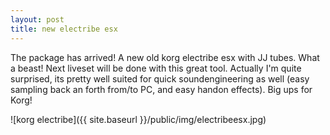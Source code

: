 ```yaml
---
layout: post
title: new electribe esx
---
```

The package has arrived! A new old korg electribe esx with JJ tubes. What a beast! Next liveset will be done with this great tool. Actually I'm quite surprised, its pretty well suited for quick soundengineering as well (easy sampling back an forth from/to PC, and easy handon effects). Big ups for Korg!


  


![korg electribe]({{ site.baseurl }}/public/img/electribeesx.jpg)
